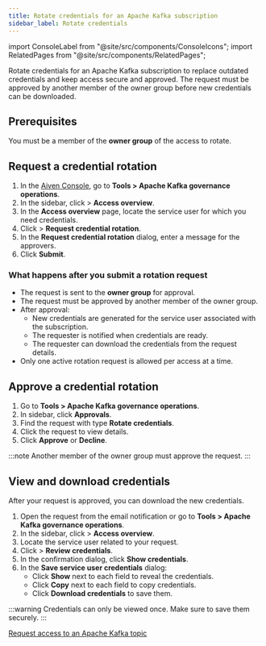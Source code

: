```yaml
---
title: Rotate credentials for an Apache Kafka subscription
sidebar_label: Rotate credentials
---
```


import ConsoleLabel from "@site/src/components/ConsoleIcons";
import RelatedPages from "@site/src/components/RelatedPages";

Rotate credentials for an Apache Kafka subscription to replace outdated credentials and keep access secure and approved.
The request must be approved by another member of the owner group before new
credentials can be downloaded.

## Prerequisites

You must be a member of the **owner group** of the access to rotate.

## Request a credential rotation

1. In the [Aiven Console](https://console.aiven.io/), go to
   **Tools > Apache Kafka governance operations**.
1. In the sidebar, click <ConsoleLabel name="Streaming catalog"/> > **Access overview**.
1. In the **Access overview** page, locate the service user for which you need
   credentials.
1. Click <ConsoleLabel name="actions"/> > **Request credential rotation**.
1. In the **Request credential rotation** dialog, enter a message for the approvers.
1. Click **Submit**.

### What happens after you submit a rotation request

- The request is sent to the **owner group** for approval.
- The request must be approved by another member of the owner group.
- After approval:
  - New credentials are generated for the service user associated with the subscription.
  - The requester is notified when credentials are ready.
  - The requester can download the credentials from the request details.
- Only one active rotation request is allowed per access at a time.

## Approve a credential rotation

1. Go to **Tools > Apache Kafka governance operations**.
1. In sidebar, click **Approvals**.
1. Find the request with type **Rotate credentials**.
1. Click the request to view details.
1. Click **Approve** or **Decline**.

:::note
Another member of the owner group must approve the request.
:::

## View and download credentials

After your request is approved, you can download the new credentials.

1. Open the request from the email notification or go to
   **Tools > Apache Kafka governance operations**.
1. In the sidebar, click <ConsoleLabel name="streamingcatalog" /> > **Access overview**.
1. Locate the service user related to your request.
1. Click <ConsoleLabel name="actions" /> > **Review credentials**.
1. In the confirmation dialog, click **Show credentials**.
1. In the **Save service user credentials** dialog:
   - Click **Show** next to each field to reveal the credentials.
   - Click **Copy** next to each field to copy credentials.
   - Click **Download credentials** to save them.

:::warning
Credentials can only be viewed once. Make sure to save them securely.
:::

<RelatedPages/>

[Request access to an Apache Kafka topic](/docs/products/kafka/howto/request-access-topic)
